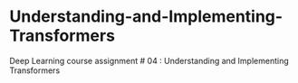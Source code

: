 # Understanding-and-Implementing-Transformers
Deep Learning course assignment # 04 : Understanding and Implementing Transformers
